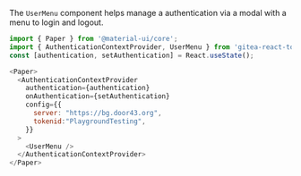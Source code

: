 
The `UserMenu` component helps manage a authentication via a modal with a menu to login and logout.

```js
import { Paper } from '@material-ui/core';
import { AuthenticationContextProvider, UserMenu } from 'gitea-react-toolkit';
const [authentication, setAuthentication] = React.useState();

<Paper>
  <AuthenticationContextProvider
    authentication={authentication}
    onAuthentication={setAuthentication}
    config={{
      server: "https://bg.door43.org",
      tokenid:"PlaygroundTesting",
    }}
  >
    <UserMenu />
  </AuthenticationContextProvider>
</Paper>
```
